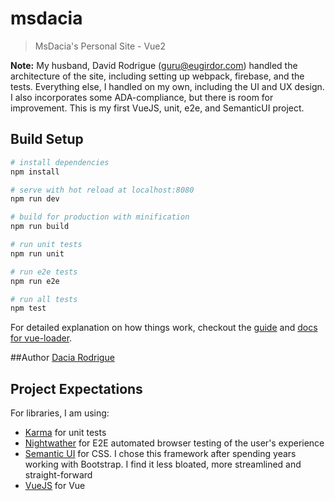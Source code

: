 # msdacia

> MsDacia's Personal Site - Vue2

**Note:** My husband, David Rodrigue (guru@eugirdor.com) handled the architecture of the site, including setting up webpack, firebase, and the tests. Everything else, I handled on my own, including the UI and UX design. I also incorporates some ADA-compliance, but there is room for improvement. This is my first VueJS, unit, e2e, and SemanticUI project.

## Build Setup

``` bash
# install dependencies
npm install

# serve with hot reload at localhost:8080
npm run dev

# build for production with minification
npm run build

# run unit tests
npm run unit

# run e2e tests
npm run e2e

# run all tests
npm test
```

For detailed explanation on how things work, checkout the [guide](http://vuejs-templates.github.io/webpack/) and [docs for vue-loader](http://vuejs.github.io/vue-loader).

##Author
[Dacia Rodrigue](http://www.msdacia.com)

## Project Expectations

For libraries, I am using:
* [Karma](http://karma-runner.github.io/1.0/index.html) for unit tests
* [Nightwather](http://nightwatchjs.org/) for E2E automated browser testing of the user's experience
* [Semantic UI](https://semantic-ui.com/) for CSS. I chose this framework after spending years working with Bootstrap. I find it less bloated, more streamlined and straight-forward
* [VueJS](https://vuejs.org/) for Vue

